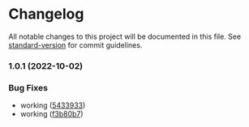 # Changelog

All notable changes to this project will be documented in this file. See [standard-version](https://github.com/conventional-changelog/standard-version) for commit guidelines.

### 1.0.1 (2022-10-02)


### Bug Fixes

* working ([5433933](https://github.com/future-wd/hugo-inline-svg/commit/543393338766e98413b8387609144e017ab703de))
* working ([f3b80b7](https://github.com/future-wd/hugo-inline-svg/commit/f3b80b781c1d04e5db947148c9974bba77466ef0))
